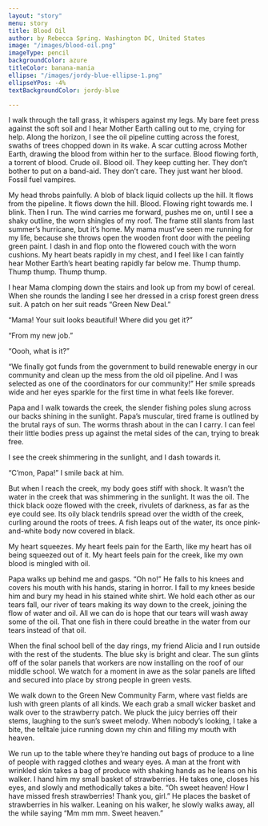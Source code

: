 ```yaml
---
layout: "story"
menu: story
title: Blood Oil
author: by Rebecca Spring. Washington DC, United States
image: "/images/blood-oil.png"
imageType: pencil
backgroundColor: azure
titleColor: banana-mania
ellipse: "/images/jordy-blue-ellipse-1.png"
ellipseYPos: -4%
textBackgroundColor: jordy-blue

---
```

I walk through the tall grass, it whispers against my legs. My bare feet press against the soft soil and I hear Mother Earth calling out to me, crying for help. Along the horizon, I see the oil pipeline cutting across the forest, swaths of trees chopped down in its wake. A scar cutting across Mother Earth, drawing the blood from within her to the surface. Blood flowing forth, a torrent of blood. Crude oil. Blood oil. They keep cutting her. They don’t bother to put on a band-aid. They don’t care. They just want her blood. Fossil fuel vampires. 

My head throbs painfully. A blob of black liquid collects up the hill. It flows from the pipeline. It flows down the hill. Blood. Flowing right towards me. I blink. Then I run. The wind carries me forward, pushes me on, until I see a shaky outline, the worn shingles of my roof. The frame still slants from last summer’s hurricane, but it’s home. 
My mama must’ve seen me running for my life, because she throws open the wooden front door with the peeling green paint. I dash in and flop onto the flowered couch with the worn cushions. My heart beats rapidly in my chest, and I feel like I can faintly hear Mother Earth’s heart beating rapidly far below me. Thump thump. Thump thump. Thump thump. 





I hear Mama clomping down the stairs and look up from my bowl of cereal. When she rounds the landing I see her dressed in a crisp forest green dress suit. A patch on her suit reads “Green New Deal.” 

“Mama! Your suit looks beautiful! Where did you get it?” 

“From my new job.” 

“Oooh, what is it?” 

“We finally got funds from the government to build renewable energy in our community and clean up the mess from the old oil pipeline. And I was selected as one of the coordinators for our community!” Her smile spreads wide and her eyes sparkle for the first time in what feels like forever. 





Papa and I walk towards the creek, the slender fishing poles slung across our backs shining in the sunlight. Papa’s muscular, tired frame is outlined by the brutal rays of sun. The worms thrash about in the can I carry. I can feel their little bodies press up against the metal sides of the can, trying to break free. 

I see the creek shimmering in the sunlight, and I dash towards it.

“C’mon, Papa!” I smile back at him. 

But when I reach the creek, my body goes stiff with shock. It wasn’t the water in the creek that was shimmering in the sunlight. It was the oil. The thick black ooze flowed with the creek, rivulets of darkness, as far as the eye could see. Its oily black tendrils spread over the width of the creek, curling around the roots of trees. A fish leaps out of the water, its once pink-and-white body now covered in black. 

My heart squeezes. My heart feels pain for the Earth, like my heart has oil being squeezed out of it. My heart feels pain for the creek, like my own blood is mingled with oil. 

Papa walks up behind me and gasps. “Oh no!” He falls to his knees and covers his mouth with his hands, staring in horror. I fall to my knees beside him and bury my head in his stained white shirt. We hold each other as our tears fall, our river of tears making its way down to the creek, joining the flow of water and oil. All we can do is hope that our tears will wash away some of the oil. That one fish in there could breathe in the water from our tears instead of that oil. 

When the final school bell of the day rings, my friend Alicia and I run outside with the rest of the students. The blue sky is bright and clear. The sun glints off of the solar panels that workers are now installing on the roof of our middle school. We watch for a moment in awe as the solar panels are lifted and secured into place by strong people in green vests. 

We walk down to the Green New Community Farm, where vast fields are lush with green plants of all kinds. We each grab a small wicker basket and walk over to the strawberry patch. We pluck the juicy berries off their stems, laughing to the sun’s sweet melody. When nobody’s looking, I take a bite, the telltale juice running down my chin and filling my mouth with heaven. 

We run up to the table where they’re handing out bags of produce to a line of people with ragged clothes and weary eyes. A man at the front with wrinkled skin takes a bag of produce with shaking hands as he leans on his walker. I hand him my small basket of strawberries. He takes one, closes his eyes, and slowly and methodically takes a bite. 
“Oh sweet heaven! How I have missed fresh strawberries! Thank you, girl.” He places the basket of strawberries in his walker. Leaning on his walker, he slowly walks away, all the while saying “Mm mm mm. Sweet heaven.”
